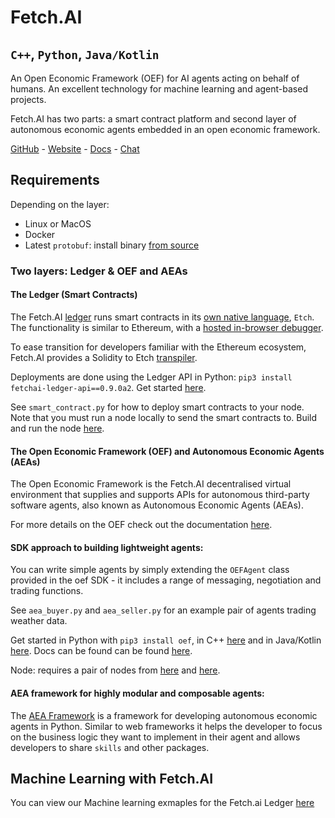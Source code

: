 # Fetch.AI
## `C++`, `Python`, `Java/Kotlin`

An Open Economic Framework (OEF) for AI agents acting on behalf of humans. An excellent technology for machine learning and agent-based projects.

Fetch.AI has two parts: a smart contract platform and second layer of autonomous economic agents embedded in an open economic framework.

[GitHub](https://github.com/fetchai) - [Website](https://fetch.ai/) - [Docs](https://docs.fetch.ai/) - [Chat](https://app.slack.com/client/TCK9CHC5V)

## Requirements

Depending on the layer:

- Linux or MacOS
- Docker
- Latest `protobuf`: install binary [from source](https://github.com/protocolbuffers/protobuf/releases)

### Two layers: Ledger & OEF and AEAs

#### The Ledger (Smart Contracts)

The Fetch.AI [ledger](https://docs.fetch.ai/ledger/architecture/) runs smart contracts in its [own native language](https://docs.fetch.ai/etch-language/), `Etch`. The functionality is similar to Ethereum, with a [hosted in-browser debugger](https://build.fetch.ai).

To ease transition for developers familiar with the Ethereum ecosystem, Fetch.AI provides a Solidity to Etch [transpiler](https://build.fetch.ai/solidity/).

Deployments are done using the Ledger API in Python: `pip3 install fetchai-ledger-api==0.9.0a2`. Get started [here](https://docs.fetch.ai/getting-started/python-api-install/).

See `smart_contract.py` for how to deploy smart contracts to your node. Note that you must run a node locally to send the smart contracts to. Build and run the node [here](https://github.com/fetchai/ledger).

#### The Open Economic Framework (OEF) and Autonomous Economic Agents (AEAs)

The Open Economic Framework is the Fetch.AI decentralised virtual environment that supplies and supports APIs for autonomous third-party software agents, also known as Autonomous Economic Agents (AEAs).

For more details on the OEF check out the documentation [here](https://docs.fetch.ai/oef/).

#### SDK approach to building lightweight agents:

You can write simple agents by simply extending the `OEFAgent` class provided in the oef SDK - it includes a range of messaging, negotiation and trading functions.

See `aea_buyer.py` and `aea_seller.py` for an example pair of agents trading weather data.

Get started in Python with `pip3 install oef`, in C++ [here](https://github.com/fetchai/oef-sdk-cpp) and in Java/Kotlin [here](https://docs.fetch.ai/oef/java-kotlin-API/). Docs can be found can be found [here](https://docs.fetch.ai/oef/).

Node: requires a pair of nodes from [here](https://github.com/fetchai/oef-mt-core) and [here](https://github.com/fetchai/oef-search-pluto).

#### AEA framework for highly modular and composable agents:

The [AEA Framework](https://fetchai.github.io/agents-aea/) is a framework for developing autonomous economic agents in Python. Similar to web frameworks it helps the developer to focus on the business logic they want to implement in their agent and allows developers to share `skills` and other packages.

## Machine Learning with Fetch.AI

You can view our Machine learning exmaples for the Fetch.ai Ledger [here](https://github.com/fetchai/ledger/tree/master/libs/vm-modules/examples)